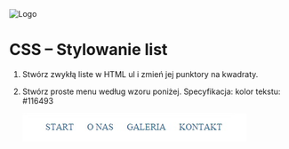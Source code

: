 <img alt="Logo" src="http://coderslab.pl/svg/logo-coderslab.svg" width="400">

# CSS – Stylowanie list

1. Stwórz zwykłą liste w HTML ul i zmień jej punktory na kwadraty.

2. Stwórz proste menu według wzoru poniżej. Specyfikacja: kolor tekstu: #116493

	![lista](images/lista.jpg)

